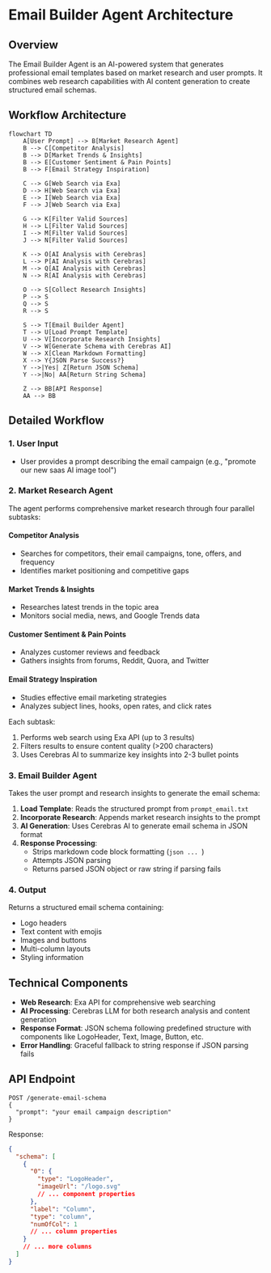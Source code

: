 # Email Builder Agent Architecture

## Overview

The Email Builder Agent is an AI-powered system that generates professional email templates based on market research and user prompts. It combines web research capabilities with AI content generation to create structured email schemas.

## Workflow Architecture

```mermaid
flowchart TD
    A[User Prompt] --> B[Market Research Agent]
    B --> C[Competitor Analysis]
    B --> D[Market Trends & Insights]
    B --> E[Customer Sentiment & Pain Points]
    B --> F[Email Strategy Inspiration]

    C --> G[Web Search via Exa]
    D --> H[Web Search via Exa]
    E --> I[Web Search via Exa]
    F --> J[Web Search via Exa]

    G --> K[Filter Valid Sources]
    H --> L[Filter Valid Sources]
    I --> M[Filter Valid Sources]
    J --> N[Filter Valid Sources]

    K --> O[AI Analysis with Cerebras]
    L --> P[AI Analysis with Cerebras]
    M --> Q[AI Analysis with Cerebras]
    N --> R[AI Analysis with Cerebras]

    O --> S[Collect Research Insights]
    P --> S
    Q --> S
    R --> S

    S --> T[Email Builder Agent]
    T --> U[Load Prompt Template]
    U --> V[Incorporate Research Insights]
    V --> W[Generate Schema with Cerebras AI]
    W --> X[Clean Markdown Formatting]
    X --> Y{JSON Parse Success?}
    Y -->|Yes| Z[Return JSON Schema]
    Y -->|No| AA[Return String Schema]

    Z --> BB[API Response]
    AA --> BB
```

## Detailed Workflow

### 1. User Input

- User provides a prompt describing the email campaign (e.g., "promote our new saas AI image tool")

### 2. Market Research Agent

The agent performs comprehensive market research through four parallel subtasks:

#### Competitor Analysis

- Searches for competitors, their email campaigns, tone, offers, and frequency
- Identifies market positioning and competitive gaps

#### Market Trends & Insights

- Researches latest trends in the topic area
- Monitors social media, news, and Google Trends data

#### Customer Sentiment & Pain Points

- Analyzes customer reviews and feedback
- Gathers insights from forums, Reddit, Quora, and Twitter

#### Email Strategy Inspiration

- Studies effective email marketing strategies
- Analyzes subject lines, hooks, open rates, and click rates

Each subtask:

1. Performs web search using Exa API (up to 3 results)
2. Filters results to ensure content quality (>200 characters)
3. Uses Cerebras AI to summarize key insights into 2-3 bullet points

### 3. Email Builder Agent

Takes the user prompt and research insights to generate the email schema:

1. **Load Template**: Reads the structured prompt from `prompt_email.txt`
2. **Incorporate Research**: Appends market research insights to the prompt
3. **AI Generation**: Uses Cerebras AI to generate email schema in JSON format
4. **Response Processing**:
   - Strips markdown code block formatting (`json ... `)
   - Attempts JSON parsing
   - Returns parsed JSON object or raw string if parsing fails

### 4. Output

Returns a structured email schema containing:

- Logo headers
- Text content with emojis
- Images and buttons
- Multi-column layouts
- Styling information

## Technical Components

- **Web Research**: Exa API for comprehensive web searching
- **AI Processing**: Cerebras LLM for both research analysis and content generation
- **Response Format**: JSON schema following predefined structure with components like LogoHeader, Text, Image, Button, etc.
- **Error Handling**: Graceful fallback to string response if JSON parsing fails

## API Endpoint

```
POST /generate-email-schema
{
  "prompt": "your email campaign description"
}
```

Response:

```json
{
  "schema": [
    {
      "0": {
        "type": "LogoHeader",
        "imageUrl": "/logo.svg"
        // ... component properties
      },
      "label": "Column",
      "type": "column",
      "numOfCol": 1
      // ... column properties
    }
    // ... more columns
  ]
}
```
